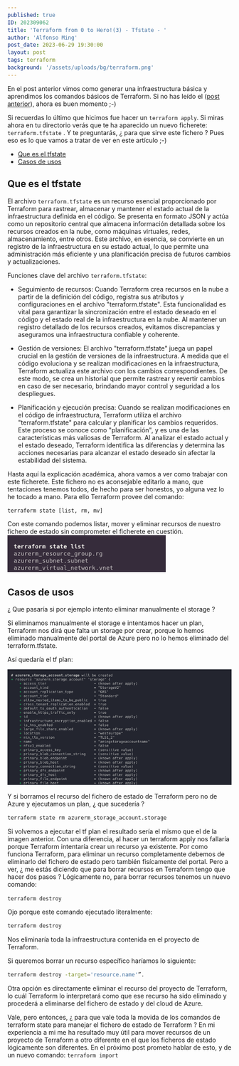 ```yaml
---
published: true
ID: 202309062
title: 'Terraform from 0 to Hero!(3) - Tfstate - '
author: 'Alfonso Ming'
post_date: 2023-06-29 19:30:00
layout: post
tags: terraform
background: '/assets/uploads/bg/terraform.png'
---
```


En el post anterior vimos como generar una infraestructura básica y aprendimos los comandos básicos de Terraform. Si no has leído el ([post anterior](https://aming27.github.io/2023/06/29/Terraform-from-0-to-hero(2)/)), ahora es buen momento ;-)

Si recuerdas lo último que hicimos fue hacer un `terraform apply`. Si miras ahora en tu directorio verás que te ha aparecido un nuevo ficherete: `terraform.tfstate` . Y te preguntarás, ¿ para que sirve este fichero ? Pues eso es lo que vamos a tratar de ver en este artículo ;-)

<!--break-->

 - [Que es el tfstate](#que-es-el-tfstate)
 - [Casos de usos](#casos-de-uso)
  

## Que es el tfstate

 El archivo `terraform.tfstate` es un recurso esencial proporcionado por Terraform para rastrear, almacenar y mantener el estado actual de la infraestructura definida en el código. Se presenta en formato JSON y actúa como un repositorio central que almacena información detallada sobre los recursos creados en la nube, como máquinas virtuales, redes, almacenamiento, entre otros. Este archivo, en esencia, se convierte en un registro de la infraestructura en su estado actual, lo que permite una administración más eficiente y una planificación precisa de futuros cambios y actualizaciones.

Funciones clave del archivo `terraform.tfstate`:

- Seguimiento de recursos: Cuando Terraform crea recursos en la nube a partir de la definición del código, registra sus atributos y configuraciones en el archivo "terraform.tfstate". Esta funcionalidad es vital para garantizar la sincronización entre el estado deseado en el código y el estado real de la infraestructura en la nube. Al mantener un registro detallado de los recursos creados, evitamos discrepancias y aseguramos una infraestructura confiable y coherente.

- Gestión de versiones: El archivo "terraform.tfstate" juega un papel crucial en la gestión de versiones de la infraestructura. A medida que el código evoluciona y se realizan modificaciones en la infraestructura, Terraform actualiza este archivo con los cambios correspondientes. De este modo, se crea un historial que permite rastrear y revertir cambios en caso de ser necesario, brindando mayor control y seguridad a los despliegues.

- Planificación y ejecución precisa: Cuando se realizan modificaciones en el código de infraestructura, Terraform utiliza el archivo "terraform.tfstate" para calcular y planificar los cambios requeridos. Este proceso se conoce como "planificación", y es una de las características más valiosas de Terraform. Al analizar el estado actual y el estado deseado, Terraform identifica las diferencias y determina las acciones necesarias para alcanzar el estado deseado sin afectar la estabilidad del sistema.

Hasta aquí la explicación académica, ahora vamos a ver como trabajar con este ficherete. Este fichero no es aconsejable editarlo a mano, que tentaciones tenemos todos, de hecho para ser honestos, yo alguna vez lo he tocado a mano. Para ello Terraform provee del comando:

```bash
terraform state [list, rm, mv]
```

Con este comando podemos listar, mover y eliminar recursos de nuestro fichero de estado sin comprometer el ficherete en cuestión.
![tfstatelist](/assets/uploads/2023/08/tfstate.png)

## Casos de usos 

 ¿ Que pasaría si por ejemplo intento eliminar manualmente el storage ?

Si eliminamos manualmente el storage e intentamos hacer un plan, Terraform nos dirá que falta un storage por crear, porque lo hemos eliminado manualmente del portal de Azure pero no lo hemos eliminado del terraform.tfstate.

Así quedaría el tf plan:

![tfplan](/assets/uploads/2023/08/tfplan.png)

Y si borramos el recurso del fichero de estado de Terraform pero no de Azure y ejecutamos un plan, ¿ que sucedería ? 

```bash
terraform state rm azurerm_storage_account.storage
```

Si volvemos a ejecutar el tf plan el resultado sería el mismo que el de la imagen anterior. Con una diferencia, al hacer un terraform apply nos fallaría porque Terraform intentaría crear un recurso ya existente. Por como funciona Terraform, para eliminar un recurso completamente debemos de eliminarlo del fichero de estado pero también fisícamente del portal. Pero a ver, ¿ me estás diciendo que para borrar recursos en Terraform tengo que hacer dos pasos ? Lógicamente no, para borrar recursos tenemos un nuevo comando: 

`terraform destroy`

Ojo porque este comando ejecutado literalmente:

```bash
terraform destroy
```

Nos eliminaría toda la infraestructura contenida en el proyecto de Terraform.

Si queremos borrar un recurso específico haríamos lo siguiente:

```bash
terraform destroy -target='resource.name'”. 
```

Otra opción es directamente eliminar el recurso del proyecto de Terraform, lo cuál Terraform lo interpretará como que ese recurso ha sido eliminado y procederá a eliminarse del fichero de estado y del cloud de Azure.

Vale, pero entonces, ¿ para que vale toda la movida de los comandos de terraform state para manejar el fichero de estado de Terraform ? En mi experiencia a mi me ha resultado muy útil para mover recursos de un proyecto de Terraform a otro diferente en el que los ficheros de estado lógicamente son diferentes. En el próximo post prometo hablar de esto, y de un nuevo comando: `terraform import`




